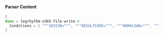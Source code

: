 #### Parser Content
```Java
{
Name = logrhythm-o365-file-write-4
  Conditions = [ """SESSID=""", """RESULTCODE=""", """WORKLOAD=""", """COMMAND=FileMoved""", """OBJECT=""" ]
}
```